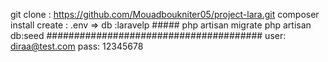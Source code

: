 git clone : https://github.com/Mouadboukniter05/project-lara.git
composer install
create : .env => db :laravelp #####
php artisan migrate
php artisan db:seed
#######################################
user: diraa@test.com
pass: 12345678
